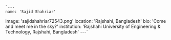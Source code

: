     `---
    name: 'Sajid Shahriar'
image: 'sajidshahriar72543.png'
location: 'Rajshahi, Bangladesh' 
bio: 'Come and meet me in the sky?'
institution: 'Rajshahi University of Engineering & Technology, Rajshahi, Bangladesh'
---`